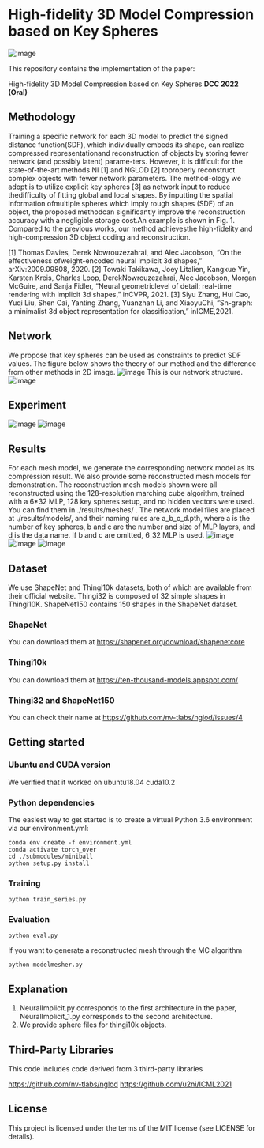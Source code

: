 # High-fidelity 3D Model Compression based on Key Spheres

![image](imgs/Figure1.png)

This repository contains the implementation of the paper:

High-fidelity 3D Model Compression based on Key Spheres
**DCC 2022 (Oral)**
## Methodology
Training a specific network for each 3D model to predict the signed distance function(SDF), which individually embeds its shape,  can realize compressed representationand reconstruction of objects by storing fewer network (and possibly latent) parame-ters.  However, it is difficult for the state-of-the-art methods NI [1] and NGLOD [2] toproperly reconstruct complex objects with fewer network parameters.  The method-ology we adopt is to utilize explicit key spheres [3] as network input to reduce thedifficulty of fitting global and local shapes.  By inputting the spatial information ofmultiple spheres which imply rough shapes (SDF) of an object, the proposed methodcan significantly improve the reconstruction accuracy with a negligible storage cost.An example is shown in Fig. 1.  Compared to the previous works, our method achievesthe high-fidelity and high-compression 3D object coding and reconstruction.

[1]  Thomas Davies,  Derek Nowrouzezahrai,  and Alec Jacobson,  “On the effectiveness ofweight-encoded neural implicit 3d shapes,” arXiv:2009.09808, 2020.
[2]  Towaki  Takikawa,  Joey  Litalien,  Kangxue  Yin,  Karsten  Kreis,  Charles  Loop,  DerekNowrouzezahrai, Alec Jacobson, Morgan McGuire, and Sanja Fidler, “Neural geometriclevel of detail:  real-time rendering with implicit 3d shapes,”  inCVPR, 2021.
[3]  Siyu Zhang, Hui Cao, Yuqi Liu, Shen Cai, Yanting Zhang, Yuanzhan Li, and XiaoyuChi,   “Sn-graph:  a  minimalist  3d  object  representation  for  classification,”   inICME,2021.

## Network
We propose that key spheres can be used as constraints to predict SDF values. The figure below shows the theory of our method and the difference from other methods in 2D image.
![image](imgs/figure2_git.png)
This is our network structure.
![image](imgs/network.png)
## Experiment
![image](imgs/figure6_git.png)
![image](imgs/table1_git.png)

## Results
For each mesh model, we generate the corresponding network model as its compression result. We also provide some reconstructed mesh models for demonstration. The reconstruction mesh models shown were all reconstructed using the 128-resolution marching cube algorithm, trained with a 6*32 MLP, 128 key spheres setup, and no hidden vectors were used. You can find them in ./results/meshes/ . The network model files are placed at ./results/models/, and their naming rules are a_b_c_d.pth, where a is the number of key spheres, b and c are the number and size of MLP layers, and d is the data name. If b and c are omitted, 6_32 MLP is used.
![image](imgs/figure1_1.gif)
![image](imgs/figure1_2.gif)
![image](imgs/figure1_3.gif)

## Dataset
We use ShapeNet and Thingi10k datasets, both of which are available from their official website. Thingi32 is composed of 32 simple shapes in Thingi10K. ShapeNet150 contains 150 shapes in the ShapeNet dataset.
### ShapeNet
You can download them at https://shapenet.org/download/shapenetcore
### Thingi10k
You can download them at https://ten-thousand-models.appspot.com/
### Thingi32 and ShapeNet150
You can check their name at https://github.com/nv-tlabs/nglod/issues/4
## Getting started

### Ubuntu and CUDA version

We verified that it worked on ubuntu18.04 cuda10.2

### Python dependencies
The easiest way to get started is to create a virtual Python 3.6 environment via our environment.yml:
```
conda env create -f environment.yml
conda activate torch_over
cd ./submodules/miniball
python setup.py install

```
### Training
```
python train_series.py
```

### Evaluation
```
python eval.py
```
If you want to generate a reconstructed mesh through the MC algorithm
```
python modelmesher.py 
```

## Explanation
1. NeuralImplicit.py corresponds to the first architecture in the paper, NeuralImplicit_1.py corresponds to the second architecture.
2. We provide sphere files for thingi10k objects.

## Third-Party Libraries

This code includes code derived from 3 third-party libraries

https://github.com/nv-tlabs/nglod
https://github.com/u2ni/ICML2021

## License
This project is licensed under the terms of the MIT license (see LICENSE for details).

